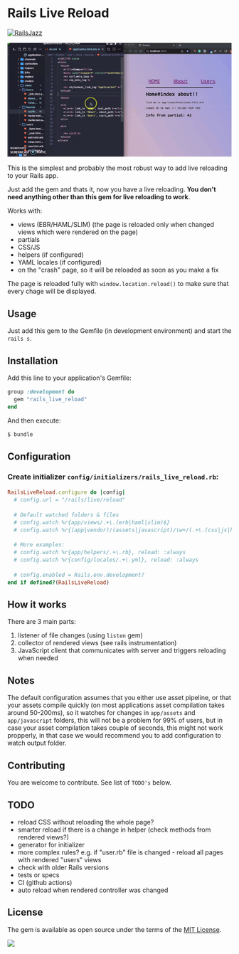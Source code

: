 # Rails Live Reload

[![RailsJazz](https://github.com/igorkasyanchuk/rails_time_travel/blob/main/docs/my_other.svg?raw=true)](https://www.railsjazz.com)

![RailsLiveReload](docs/rails_live_reload.gif)

This is the simplest and probably the most robust way to add live reloading to your Rails app.

Just add the gem and thats it, now you have a live reloading. **You don't need anything other than this gem for live reloading to work**.

Works with:

- views (EBR/HAML/SLIM) (the page is reloaded only when changed views which were rendered on the page)
- partials
- CSS/JS
- helpers (if configured)
- YAML locales (if configured)
- on the "crash" page, so it will be reloaded as soon as you make a fix

The page is reloaded fully with `window.location.reload()` to make sure that every chage will be displayed.

## Usage

Just add this gem to the Gemfile (in development environment) and start the `rails s`.

## Installation

Add this line to your application's Gemfile:

```ruby
group :development do
  gem "rails_live_reload"
end
```

And then execute:
```bash
$ bundle
```

## Configuration

### Create initializer `config/initializers/rails_live_reload.rb`:


```ruby
RailsLiveReload.configure do |config|
  # config.url = "/rails/live/reload"

  # Default watched folders & files
  # config.watch %r{app/views/.+\.(erb|haml|slim)$}
  # config.watch %r{(app|vendor)/(assets|javascript)/\w+/(.+\.(css|js|html|png|jpg|ts|jsx)).*}, reload: :always

  # More examples:
  # config.watch %r{app/helpers/.+\.rb}, reload: :always
  # config.watch %r{config/locales/.+\.yml}, reload: :always

  # config.enabled = Rails.env.development?
end if defined?(RailsLiveReload)
```

## How it works

There are 3 main parts:

1) listener of file changes (using `listen` gem)
2) collector of rendered views (see rails instrumentation)
3) JavaScript client that communicates with server and triggers reloading when needed

## Notes

The default configuration assumes that you either use asset pipeline, or that your assets compile quickly (on most applications asset compilation takes around 50-200ms), so it watches for changes in `app/assets` and `app/javascript` folders, this will not be a problem for 99% of users, but in case your asset compilation takes couple of seconds, this might not work propperly, in that case we would recommend you to add configuration to watch output folder.

## Contributing

You are welcome to contribute. See list of `TODO's` below.

## TODO

- reload CSS without reloading the whole page?
- smarter reload if there is a change in helper (check methods from rendered views?)
- generator for initializer
- more complex rules? e.g. if "user.rb" file is changed - reload all pages with rendered "users" views
- check with older Rails versions
- tests or specs
- CI (github actions)
- auto reload when rendered controller was changed

## License

The gem is available as open source under the terms of the [MIT License](https://opensource.org/licenses/MIT).

[<img src="https://github.com/igorkasyanchuk/rails_time_travel/blob/main/docs/more_gems.png?raw=true"
/>](https://www.railsjazz.com/?utm_source=github&utm_medium=bottom&utm_campaign=rails_live_reload)
